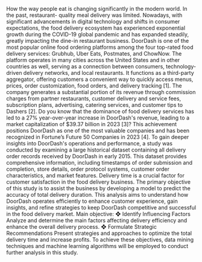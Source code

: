 How the way people eat is changing significantly in the modern world. In the past, restaurant- quality meal delivery was limited. Nowadays, with significant advancements in digital technology and shifts in consumer expectations, the food delivery ecosystem has experienced exponential growth during the COVID-19 global pandemic and has expanded steadily, greatly impacting the dine-in restaurant business. DoorDash is one of the most popular online food ordering platforms among the four top-rated food delivery services: Grubhub, Uber Eats, Postmates, and ChowNow. The platform operates in many cities across the United States and in other countries as well, serving as a connection between consumers, technology-driven delivery networks, and local restaurants. It functions as a third-party aggregator, offering customers a convenient way to quickly access menus, prices, order customization, food orders, and delivery tracking [1]. The company generates a substantial portion of its revenue through commission charges from partner restaurants, customer delivery and service fees, subscription plans, advertising, catering services, and customer tips to Dashers [2]. Do you know that the dominance of food delivery services has led to a 27% year-over-year increase in DoorDash's revenue, leading to a market capitalization of $39.37 billion in 2023 [3]? This achievement positions DoorDash as one of the most valuable companies and has been recognized in Fortune’s Future 50 Companies in 2023 [4].
To gain deeper insights into DoorDash's operations and performance, a study was conducted by examining a large historical dataset containing all delivery order records received by DoorDash in early 2015. This dataset provides comprehensive information, including timestamps of order submission and completion, store details, order protocol systems, customer order characteristics, and market features. Delivery time is a crucial factor for customer satisfaction in the food delivery business. The primary objective of this study is to assist the business by developing a model to predict the accuracy of total delivery duration. This analysis aims to understand how DoorDash operates efficiently to enhance customer experience, gain insights, and refine strategies to keep DoorDash competitive and successful in the food delivery market.
Main objective:
❖ Identify Influencing Factors
Analyze and determine the main factors affecting delivery efficiency and enhance the overall delivery process.
❖ Formulate Strategic Recommendations
Present strategies and approaches to optimize the total delivery time and increase profits.
To achieve these objectives, data mining techniques and machine learning algorithms will be employed to conduct further analysis in this study.

